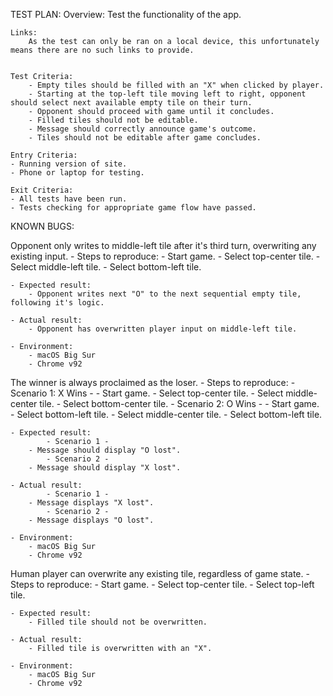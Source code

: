 TEST PLAN:
    Overview:
        Test the functionality of the app.

    Links:
        As the test can only be ran on a local device, this unfortunately means there are no such links to provide.


    Test Criteria:
        - Empty tiles should be filled with an "X" when clicked by player. 
        - Starting at the top-left tile moving left to right, opponent should select next available empty tile on their turn.
        - Opponent should proceed with game until it concludes.
        - Filled tiles should not be editable.
        - Message should correctly announce game's outcome.
        - Tiles should not be editable after game concludes.

    Entry Criteria:
    - Running version of site.
    - Phone or laptop for testing.

    Exit Criteria:
    - All tests have been run.
    - Tests checking for appropriate game flow have passed.



KNOWN BUGS:

Opponent only writes to middle-left tile after it's third turn, overwriting any existing input.
    - Steps to reproduce:
        - Start game.
        - Select top-center tile.
        - Select middle-left tile.
        - Select bottom-left tile.

    - Expected result:
        - Opponent writes next "O" to the next sequential empty tile, following it's logic.
        
    - Actual result:
        - Opponent has overwritten player input on middle-left tile.

    - Environment:
        - macOS Big Sur
        - Chrome v92

The winner is always proclaimed as the loser.
    - Steps to reproduce:
            - Scenario 1: X Wins -
        - Start game.
        - Select top-center tile.
        - Select middle-center tile.
        - Select bottom-center tile.
            - Scenario 2: O Wins -
        - Start game.
        - Select bottom-left tile.
        - Select middle-center tile.
        - Select bottom-left tile.

    - Expected result:
            - Scenario 1 -
        - Message should display "O lost".
            - Scenario 2 -
        - Message should display "X lost".
        
    - Actual result:
            - Scenario 1 -
        - Message displays "X lost".
            - Scenario 2 -
        - Message displays "O lost".

    - Environment:
        - macOS Big Sur
        - Chrome v92


Human player can overwrite any existing tile, regardless of game state.
    - Steps to reproduce:
        - Start game.
        - Select top-center tile.
        - Select top-left tile.

    - Expected result:
        - Filled tile should not be overwritten.
        
    - Actual result:
        - Filled tile is overwritten with an "X".

    - Environment:
        - macOS Big Sur
        - Chrome v92